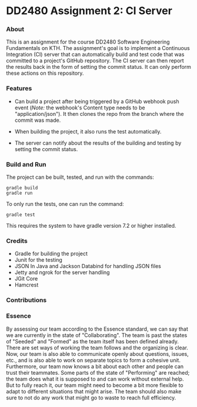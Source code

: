 # DD2480 Assignment 2: CI Server

### About

This is an assignment for the course DD2480 Software Engineering Fundamentals on KTH. The assignment's goal is to implement a Continuous Integration (CI) server that can automatically build and test code that was committed to a project's GitHub repository. The CI server can then report the results back in the form of setting the commit status. It can only perform these actions on this repository.

### Features

* Can build a project after being triggered by a GitHub webhook push event (*Note:* the webhook's Content type needs to be "application/json"). It then clones the repo from the branch where the commit was made.

* When building the project, it also runs the test automatically.

* The server can notify about the results of the building and testing by setting the commit status.


### Build and Run

The project can be built, tested, and run with the commands:

```
gradle build
gradle run
```

To only run the tests, one can run the command:

```
gradle test
```

This requires the system to have gradle version 7.2 or higher installed.

### Credits

* Gradle for building the project
* Junit for the testing
* JSON In Java and Jackson Databind for handling JSON files
* Jetty and ngrok for the server handling
* JGit Core
* Hamcrest

### Contributions



### Essence

By assessing our team according to the Essence standard, we can say that we are currently in the state of "Collaborating". The team is past the states of "Seeded" and "Formed" as the team itself has been defined already. There are set ways of working the team follows and the organizing is clear. Now, our team is also able to communicate openly about questions, issues, etc., and is also able to work on separate topics to form a cohesive unit. Furthermore, our team now knows a bit about each other and people can trust their teammates. Some parts of the state of "Performing" are reached; the team does what it is supposed to and can work without external help. But to fully reach it, our team might need to become a bit more flexible to adapt to different situations that might arise. The team should also make sure to not do any work that might go to waste to reach full efficiency.
